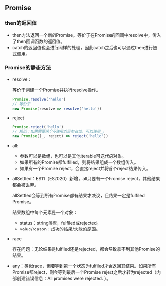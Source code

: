 ## Promise

### then的返回值

* then方法返回一个新的Promise。等价于在Promise的回调中resolve中，传入了then回调函数的返回值。
* catch的返回值也会进行同样的处理，因此catch之后也可以通过then进行链式调用。

### Promise的静态方法

* resolve：

  等价于创建一个Promise并执行resolve操作。

  ```js
  Promise.resolve('hello')
  // 等价于
  new Promise(resolve => resolve('hello'))
  ```

* reject

  ```js
  Promise.reject('hello')
  // 规范：如果需要某个不使用的形参占位，可以使用_。
  new Promise((_, reject) => reject('hello'))
  ```

* all:
  * 参数可以是数组，也可以是其他iterable可迭代的对象。
  * 如果所有的Promise都fulfilled，则将结果组成一个数组传入。
  * 如果有一个Promise reject，会直接reject并将首个reject结果传入。

* allSettled：ES11（ES2020）新增，all只要有一个Promise reject，其他结果都会被丢弃。

  allSettled会等到所有Promise都有结果才决议，且结果一定是fulfiled Promise。

  结果数组中每个元素是一个对象：

  * status：string类型，fulfiled或rejected。
  * value/reason：成功的结果/失败的原因。

* race

  存在问题：无论结果是fulfiled还是rejected，都会导致拿不到其他Promise的结果。

* any：类似race，但要等到第一个状态为fulfiled才会返回其结果。如果所有Promise都reject，则会等到最后一个Promise reject之后才转为rejected（内部创建错误信息：All promises were rejected. ）。



